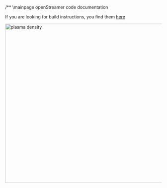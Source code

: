 /**
\mainpage openStreamer code documentation

If you are looking for build instructions, you find them [here](doc/Readme.md)

<img src="./plasma_charge_0d9ns.png" alt="plasma density" style="width: 512px;"/>

